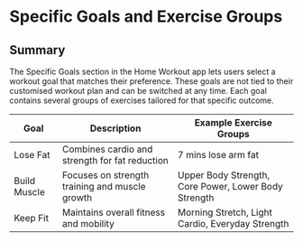 # Specific Goals and Exercise Groups
## Summary
The Specific Goals section in the Home Workout app lets users select a workout goal that matches their preference. These goals are not tied to their customised workout plan and can be switched at any time. Each goal contains several groups of exercises tailored for that specific outcome.


| Goal | Description | Example Exercise Groups |
|--------------|---------------|-------------|
| Lose Fat | Combines cardio and strength for fat reduction | 7 mins lose arm fat|
| Build Muscle	| Focuses on strength training and muscle growth | Upper Body Strength, Core Power, Lower Body Strength |
| Keep Fit | Maintains overall fitness and mobility | Morning Stretch, Light Cardio, Everyday Strength |


